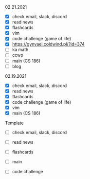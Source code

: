 02.21.2021

- [x] check email, slack, discord
- [x] read news
- [x] flashcards
- [x] vim
- [x] code challenge (game of life)
- [x] https://gynvael.coldwind.pl/?id=374
- [ ] ka math
- [ ] ccwp
- [ ] main (CS 186)
- [ ] blog

02.19.2021

- [x] check email, slack, discord
- [x] read news
- [x] flashcards
- [x] code challenge (game of life)
- [x] vim
- [x] main (CS 186)

Template

- [ ] check email, slack, discord
- [ ] read news
- [ ] flashcards 
- [ ] main
- [ ] code challenge 

